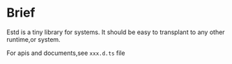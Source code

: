 # Brief
Estd is a tiny library for systems.
It should be easy to transplant to any other runtime,or system.

For apis and documents,see `xxx.d.ts` file
